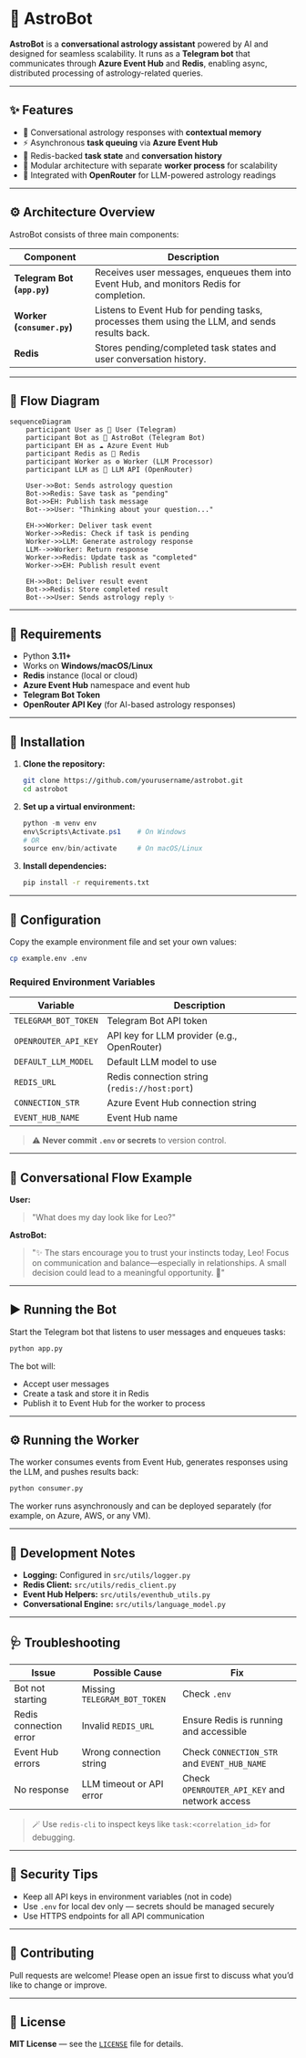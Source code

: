 # 🌌 **AstroBot**

**AstroBot** is a **conversational astrology assistant** powered by AI and designed for seamless scalability.
It runs as a **Telegram bot** that communicates through **Azure Event Hub** and **Redis**, enabling async, distributed processing of astrology-related queries.

---

## ✨ **Features**

* 🔮 Conversational astrology responses with **contextual memory**
* ⚡ Asynchronous **task queuing** via **Azure Event Hub**
* 🧠 Redis-backed **task state** and **conversation history**
* 🧩 Modular architecture with separate **worker process** for scalability
* 💬 Integrated with **OpenRouter** for LLM-powered astrology readings

---

## ⚙️ **Architecture Overview**

AstroBot consists of three main components:

| Component                   | Description                                                                                   |
| --------------------------- | --------------------------------------------------------------------------------------------- |
| **Telegram Bot (`app.py`)** | Receives user messages, enqueues them into Event Hub, and monitors Redis for completion.      |
| **Worker (`consumer.py`)**  | Listens to Event Hub for pending tasks, processes them using the LLM, and sends results back. |
| **Redis**                   | Stores pending/completed task states and user conversation history.                           |

---

## 🧭 **Flow Diagram**

```mermaid
sequenceDiagram
    participant User as 🧑 User (Telegram)
    participant Bot as 🤖 AstroBot (Telegram Bot)
    participant EH as ☁️ Azure Event Hub
    participant Redis as 🧠 Redis
    participant Worker as ⚙️ Worker (LLM Processor)
    participant LLM as 🔮 LLM API (OpenRouter)

    User->>Bot: Sends astrology question
    Bot->>Redis: Save task as "pending"
    Bot->>EH: Publish task message
    Bot-->>User: "Thinking about your question..."
    
    EH->>Worker: Deliver task event
    Worker->>Redis: Check if task is pending
    Worker->>LLM: Generate astrology response
    LLM-->>Worker: Return response
    Worker->>Redis: Update task as "completed"
    Worker->>EH: Publish result event
    
    EH->>Bot: Deliver result event
    Bot->>Redis: Store completed result
    Bot-->>User: Sends astrology reply ✨
```

---

## 🧩 **Requirements**

* Python **3.11+**
* Works on **Windows/macOS/Linux**
* **Redis** instance (local or cloud)
* **Azure Event Hub** namespace and event hub
* **Telegram Bot Token**
* **OpenRouter API Key** (for AI-based astrology responses)

---

## 🚀 **Installation**

1. **Clone the repository:**

   ```bash
   git clone https://github.com/yourusername/astrobot.git
   cd astrobot
   ```

2. **Set up a virtual environment:**

   ```powershell
   python -m venv env
   env\Scripts\Activate.ps1    # On Windows
   # OR
   source env/bin/activate     # On macOS/Linux
   ```

3. **Install dependencies:**

   ```bash
   pip install -r requirements.txt
   ```

---

## 🔧 **Configuration**

Copy the example environment file and set your own values:

```bash
cp example.env .env
```

### Required Environment Variables

| Variable             | Description                                   |
| -------------------- | --------------------------------------------- |
| `TELEGRAM_BOT_TOKEN` | Telegram Bot API token                        |
| `OPENROUTER_API_KEY` | API key for LLM provider (e.g., OpenRouter)   |
| `DEFAULT_LLM_MODEL`  | Default LLM model to use                      |
| `REDIS_URL`          | Redis connection string (`redis://host:port`) |
| `CONNECTION_STR`     | Azure Event Hub connection string             |
| `EVENT_HUB_NAME`     | Event Hub name                                |

> ⚠️ **Never commit `.env` or secrets** to version control.

---

## 💬 **Conversational Flow Example**

**User:**

> "What does my day look like for Leo?"

**AstroBot:**

> "✨ The stars encourage you to trust your instincts today, Leo!
> Focus on communication and balance—especially in relationships.
> A small decision could lead to a meaningful opportunity. 🌟"

---

## ▶️ **Running the Bot**

Start the Telegram bot that listens to user messages and enqueues tasks:

```bash
python app.py
```

The bot will:

* Accept user messages
* Create a task and store it in Redis
* Publish it to Event Hub for the worker to process

---

## ⚙️ **Running the Worker**

The worker consumes events from Event Hub, generates responses using the LLM, and pushes results back:

```bash
python consumer.py
```

The worker runs asynchronously and can be deployed separately (for example, on Azure, AWS, or any VM).

---

## 🧰 **Development Notes**

* **Logging:** Configured in `src/utils/logger.py`
* **Redis Client:** `src/utils/redis_client.py`
* **Event Hub Helpers:** `src/utils/eventhub_utils.py`
* **Conversational Engine:** `src/utils/language_model.py`

---

## 🩺 **Troubleshooting**

| Issue                  | Possible Cause               | Fix                                           |
| ---------------------- | ---------------------------- | --------------------------------------------- |
| Bot not starting       | Missing `TELEGRAM_BOT_TOKEN` | Check `.env`                                  |
| Redis connection error | Invalid `REDIS_URL`          | Ensure Redis is running and accessible        |
| Event Hub errors       | Wrong connection string      | Check `CONNECTION_STR` and `EVENT_HUB_NAME`   |
| No response            | LLM timeout or API error     | Check `OPENROUTER_API_KEY` and network access |

> 🪄 Use `redis-cli` to inspect keys like `task:<correlation_id>` for debugging.

---

## 🔐 **Security Tips**

* Keep all API keys in environment variables (not in code)
* Use `.env` for local dev only — secrets should be managed securely
* Use HTTPS endpoints for all API communication

---

## 🤝 **Contributing**

Pull requests are welcome!
Please open an issue first to discuss what you’d like to change or improve.

---

## 📜 **License**

**MIT License** — see the [`LICENSE`](LICENSE) file for details.
